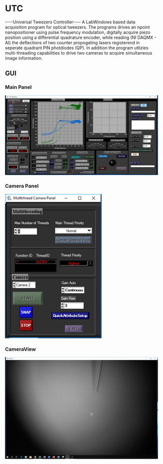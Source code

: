 # UTC
----Universal Tweezers Controller----
A LabWindows based data acquisition program for optical tweezers. The programs drives an npoint nanopositioner using pulse frequency modulation,
digitally acquire piezo position using a differential quadrature encoder, while  reading (NI DAQMX - AI) the deflections of two counter propogating lasers
registerend in seperate quadrant PIN photdiodes (QP). In addition the program utlizies multi-threading capabilities to drive two cameras to
acquire simultaneous image information.
## GUI
### Main Panel
![Main Panel](MainPanel.png)
### Camera Panel
![Camera Panel](CameraPanel.png)
### CameraView
![Camera View](CameraView.png)




